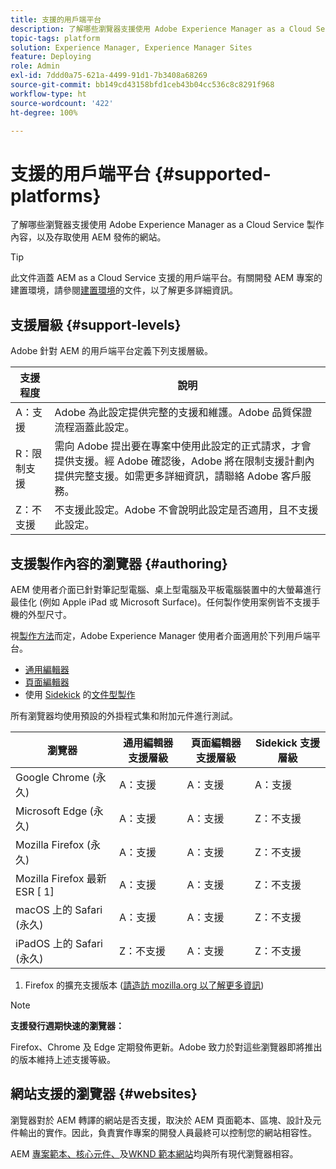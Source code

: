 ```yaml
---
title: 支援的用戶端平台
description: 了解哪些瀏覽器支援使用 Adobe Experience Manager as a Cloud Service 製作內容，以及存取使用 AEM 發佈的網站。
topic-tags: platform
solution: Experience Manager, Experience Manager Sites
feature: Deploying
role: Admin
exl-id: 7ddd0a75-621a-4499-91d1-7b3408a68269
source-git-commit: bb149cd43158bfd1ceb43b04cc536c8c8291f968
workflow-type: ht
source-wordcount: '422'
ht-degree: 100%

---
```


# 支援的用戶端平台 {#supported-platforms}

了解哪些瀏覽器支援使用 Adobe Experience Manager as a Cloud Service 製作內容，以及存取使用 AEM 發佈的網站。

>[!TIP]
>
>此文件涵蓋 AEM as a Cloud Service 支援的用戶端平台。有關開發 AEM 專案的建置環境，請參閱[建置環境](/help/implementing/cloud-manager/getting-access-to-aem-in-cloud/build-environment-details.md)的文件，以了解更多詳細資訊。

## 支援層級 {#support-levels}

Adobe 針對 AEM 的用戶端平台定義下列支援層級。

| 支援程度 | 說明 |
|---|---|
| A：支援 | Adobe 為此設定提供完整的支援和維護。Adobe 品質保證流程涵蓋此設定。 |
| R：限制支援 | 需向 Adobe 提出要在專案中使用此設定的正式請求，才會提供支援。經 Adobe 確認後，Adobe 將在限制支援計劃內提供完整支援。如需更多詳細資訊，請聯絡 Adobe 客戶服務。 |
| Z：不支援 | 不支援此設定。Adobe 不會說明此設定是否適用，且不支援此設定。 |

## 支援製作內容的瀏覽器 {#authoring}

AEM 使用者介面已針對筆記型電腦、桌上型電腦及平板電腦裝置中的大螢幕進行最佳化 (例如 Apple iPad 或 Microsoft Surface)。任何製作使用案例皆不支援手機的外型尺寸。

視[製作方法](/help/edge/overview.md#authoring-method)而定，Adobe Experience Manager 使用者介面適用於下列用戶端平台。

* [通用編輯器](/help/sites-cloud/authoring/universal-editor/authoring.md)
* [頁面編輯器](/help/sites-cloud/authoring/page-editor/introduction.md)
* 使用 [Sidekick](https://www.aem.live/docs/sidekick) 的[文件型製作](https://www.aem.live/docs/aem-authoring)

所有瀏覽器均使用預設的外掛程式集和附加元件進行測試。

| 瀏覽器 | 通用編輯器支援層級 | 頁面編輯器支援層級 | Sidekick 支援層級 |
|---|---|---|---|
| Google Chrome (永久) | A：支援 | A：支援 | A：支援 |
| Microsoft Edge (永久) | A：支援 | A：支援 | Z：不支援 |
| Mozilla Firefox (永久) | A：支援 | A：支援 | Z：不支援 |
| Mozilla Firefox 最新 ESR [ 1] | A：支援 | A：支援 | Z：不支援 |
| macOS 上的 Safari (永久) | A：支援 | A：支援 | Z：不支援 |
| iPadOS 上的 Safari (永久) | Z：不支援 | A：支援 | Z：不支援 |

1. Firefox 的擴充支援版本 ([請造訪 mozilla.org 以了解更多資訊](https://www.mozilla.org/en-US/firefox/enterprise/))

>[!NOTE]
>
>**支援發行週期快速的瀏覽器：**
>
>Firefox、Chrome 及 Edge 定期發佈更新。Adobe 致力於對這些瀏覽器即將推出的版本維持上述支援等級。

## 網站支援的瀏覽器 {#websites}

瀏覽器對於 AEM 轉譯的網站是否支援，取決於 AEM 頁面範本、區塊、設計及元件輸出的實作。因此，負責實作專案的開發人員最終可以控制您的網站相容性。

AEM [專案範本、](https://www.aem.live/developer/ue-tutorial#create-github-project)[核心元件、](/help/implementing/developing/components/overview.md#aem-core-components)及[WKND 範本網站](/help/implementing/developing/introduction/develop-wknd-tutorial.md)均與所有現代瀏覽器相容。
